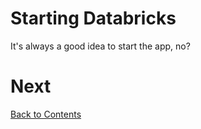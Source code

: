 # Starting Databricks
It's always a good idea to start the app, no?

# Next
[Back to Contents](/contents.md)
